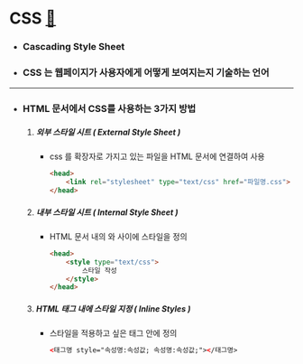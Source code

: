 # CSS [&#128209;](https://www.w3schools.com/)


- ### Cascading Style Sheet
- ### CSS 는 웹페이지가 사용자에게 어떻게 보여지는지 기술하는 언어

-----

- ### HTML 문서에서 CSS를 사용하는 3가지 방법
	1. ##### 외부 스타일 시트 ( External Style Sheet )
        - css 를 확장자로 가지고 있는 파일을 HTML 문서에 연결하여 사용
            ~~~html
            <head>
                <link rel="stylesheet" type="text/css" href="파일명.css">
            </head>
            ~~~
  
	2. ##### 내부 스타일 시트 ( Internal Style Sheet )
        - HTML 문서 내의 <head> 와 </head> 사이에 스타일을 정의
            ~~~html
            <head>
                <style type="text/css">
                    스타일 작성
                </style>
            </head>
            ~~~
	
	3. ##### HTML 태그 내에 스타일 지정 ( Inline Styles )
        - 스타일을 적용하고 싶은 태그 안에 정의
            ~~~html
            <태그명 style="속성명:속성값; 속성명:속성값;"></태그명>
            ~~~